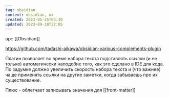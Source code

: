 ```yaml
---
tag: obsidian
context: obsidian, ux
created: 2023-05-25T03:10
updated: 2023-09-18T22:05
---
```

up:: [[Obsidian]]

https://github.com/tadashi-aikawa/obsidian-various-complements-plugin

Плагин позволяет во время набора текста подставлять ссылки (и не только) автоматически наподобие того, как это сделано в IDE для кода. По задумке должно увеличить скорость набора текста и (что важнее) чаще применять ссылки на другие заметки, когда забываешь про их существование.

Плюс - облегчает записывать значения для [[front-matter]]